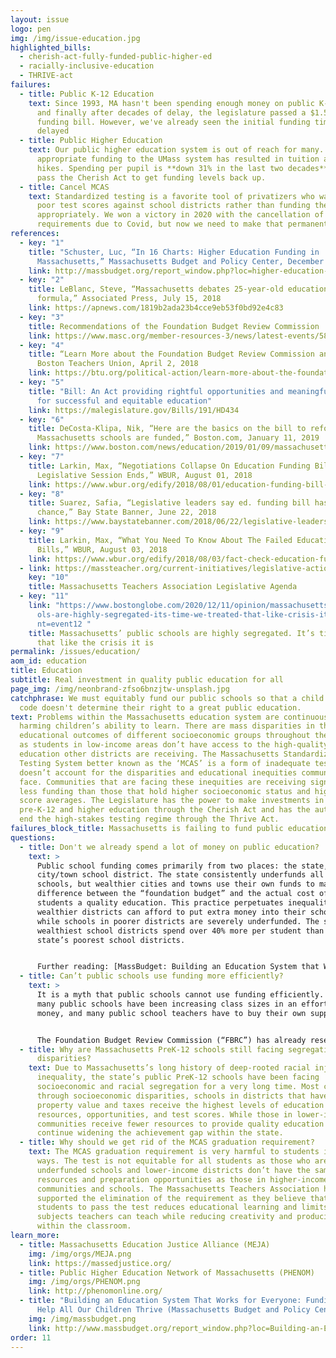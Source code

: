 ```yaml
---
layout: issue
logo: pen
img: /img/issue-education.jpg
highlighted_bills:
  - cherish-act-fully-funded-public-higher-ed
  - racially-inclusive-education
  - THRIVE-act
failures:
  - title: Public K-12 Education
    text: Since 1993, MA hasn't been spending enough money on public K-12 education,
      and finally after decades of delay, the legislature passed a $1.5B school
      funding bill. However, we've already seen the initial funding timeline
      delayed
  - title: Public Higher Education
    text: Our public higher education system is out of reach for many. Lack of
      appropriate funding to the UMass system has resulted in tuition and fee
      hikes. Spending per pupil is **down 31% in the last two decades**. We must
      pass the Cherish Act to get funding levels back up.
  - title: Cancel MCAS
    text: Standardized testing is a favorite tool of privatizers who want to use
      poor test scores against school districts rather than funding them
      appropriately. We won a victory in 2020 with the cancellation of all MCAS
      requirements due to Covid, but now we need to make that permanent.
references:
  - key: "1"
    title: "Schuster, Luc, “In 16 Charts: Higher Education Funding in
      Massachusetts,” Massachusetts Budget and Policy Center, December 13, 2016"
    link: http://massbudget.org/report_window.php?loc=higher-education-funding-in-massachusetts.html
  - key: "2"
    title: LeBlanc, Steve, “Massachusetts debates 25-year-old education funding
      formula,” Associated Press, July 15, 2018
    link: https://apnews.com/1819b2ada23b4cce9eb53f0bd92e4c83
  - key: "3"
    title: Recommendations of the Foundation Budget Review Commission
    link: https://www.masc.org/member-resources-3/news/latest-events/58-forms-a-publications/publications/825-recommendations-of-the-foundation-budget-review-commission
  - key: "4"
    title: “Learn More about the Foundation Budget Review Commission and S. 2325,”
      Boston Teachers Union, April 2, 2018
    link: https://btu.org/political-action/learn-more-about-the-foundation-budget-review-commission-and-s-2325/
  - key: "5"
    title: "Bill: An Act providing rightful opportunities and meaningful investment
      for successful and equitable education"
    link: https://malegislature.gov/Bills/191/HD434
  - key: "6"
    title: DeCosta-Klipa, Nik, “Here are the basics on the bill to reform how
      Massachusetts schools are funded,” Boston.com, January 11, 2019
    link: https://www.boston.com/news/education/2019/01/09/massachusetts-education-bill-promise-act
  - key: "7"
    title: Larkin, Max, “Negotiations Collapse On Education Funding Bill As
      Legislative Session Ends,” WBUR, August 01, 2018
    link: https://www.wbur.org/edify/2018/08/01/education-funding-bill-collapses
  - key: "8"
    title: Suarez, Safia, “Legislative leaders say ed. funding bill has little
      chance,” Bay State Banner, June 22, 2018
    link: https://www.baystatebanner.com/2018/06/22/legislative-leaders-say-ed-funding-bill-has-little-chance/
  - key: "9"
    title: Larkin, Max, “What You Need To Know About The Failed Education Funding
      Bills,” WBUR, August 03, 2018
    link: https://www.wbur.org/edify/2018/08/03/fact-check-education-funding
  - link: https://massteacher.org/current-initiatives/legislative-action
    key: "10"
    title: Massachusetts Teachers Association Legislative Agenda
  - key: "11"
    link: "https://www.bostonglobe.com/2020/12/11/opinion/massachusetts-public-scho\
      ols-are-highly-segregated-its-time-we-treated-that-like-crisis-it-is/?eve\
      nt=event12 "
    title: Massachusetts’ public schools are highly segregated. It’s time we treated
      that like the crisis it is
permalink: /issues/education/
aom_id: education
title: Education
subtitle: Real investment in quality public education for all
page_img: /img/neonbrand-zfso6bnzjtw-unsplash.jpg
catchphrase: We must equitably fund our public schools so that a child's zip
  code doesn't determine their right to a great public education.
text: Problems within the Massachusetts education system are continuously
  harming children’s ability to learn. There are mass disparities in the
  educational outcomes of different socioeconomic groups throughout the state,
  as students in low-income areas don’t have access to the high-quality
  education other districts are receiving. The Massachusetts Standardized
  Testing System better known as the ‘MCAS’ is a form of inadequate testing that
  doesn’t account for the disparities and educational inequities communities
  face. Communities that are facing these inequities are receiving significantly
  less funding than those that hold higher socioeconomic status and higher MCAS
  score averages. The Legislature has the power to make investments in public
  pre-K-12 and higher education through the Cherish Act and has the authority to
  end the high-stakes testing regime through the Thrive Act.
failures_block_title: Massachusetts is failing to fund public education
questions:
  - title: Don't we already spend a lot of money on public education?
    text: >
      Public school funding comes primarily from two places: the state, and the
      city/town school district. The state consistently underfunds all public
      schools, but wealthier cities and towns use their own funds to make up the
      difference between the “foundation budget” and the actual cost of giving
      students a quality education. This practice perpetuates inequalities, as
      wealthier districts can afford to put extra money into their schools,
      while schools in poorer districts are severely underfunded. The state’s
      wealthiest school districts spend over 40% more per student than the
      state’s poorest school districts.


      Further reading: [MassBudget: Building an Education System that Works for Everyone](http://massbudget.org/report_window.php?loc=Building-an-Education-System-that-Works-for-Everyone.html)
  - title: Can’t public schools use funding more efficiently?
    text: >
      It is a myth that public schools cannot use funding efficiently. In fact,
      many public schools have been increasing class sizes in an effort to save
      money, and many public school teachers have to buy their own supplies.


      The Foundation Budget Review Commission (“FBRC”) has already researched what a reasonable budget would be for a public school. The FBRC was a bipartisan group; their findings should not have been controversial. The problem is not a lack of research; the problem is a lack of political will on Beacon Hill to fund education.
  - title: Why are Massachusetts PreK-12 schools still facing segregation and
      disparities?
    text: Due to Massachusetts’s long history of deep-rooted racial injustice and
      inequality, the state’s public PreK-12 schools have been facing
      socioeconomic and racial segregation for a very long time. Most commonly
      through socioeconomic disparities, schools in districts that have higher
      property value and taxes receive the highest levels of education funding,
      resources, opportunities, and test scores. While those in lower-income
      communities receive fewer resources to provide quality education and
      continue widening the achievement gap within the state.
  - title: Why should we get rid of the MCAS graduation requirement?
    text: The MCAS graduation requirement is very harmful to students in numerous
      ways. The test is not equitable for all students as those who are in
      underfunded schools and lower-income districts don’t have the same
      resources and preparation opportunities as those in higher-income
      communities and schools. The Massachusetts Teachers Association has long
      supported the elimination of the requirement as they believe that forcing
      students to pass the test reduces educational learning and limits what
      subjects teachers can teach while reducing creativity and producing stress
      within the classroom.
learn_more:
  - title: Massachusetts Education Justice Alliance (MEJA)
    img: /img/orgs/MEJA.png
    link: https://massedjustice.org/
  - title: Public Higher Education Network of Massachusetts (PHENOM)
    img: /img/orgs/PHENOM.png
    link: http://phenomonline.org/
  - title: "Building an Education System That Works for Everyone: Funding Reforms to
      Help All Our Children Thrive (Massachusetts Budget and Policy Center)"
    img: /img/massbudget.png
    link: http://www.massbudget.org/report_window.php?loc=Building-an-Education-System-that-Works-for-Everyone.html
order: 11
---
```

